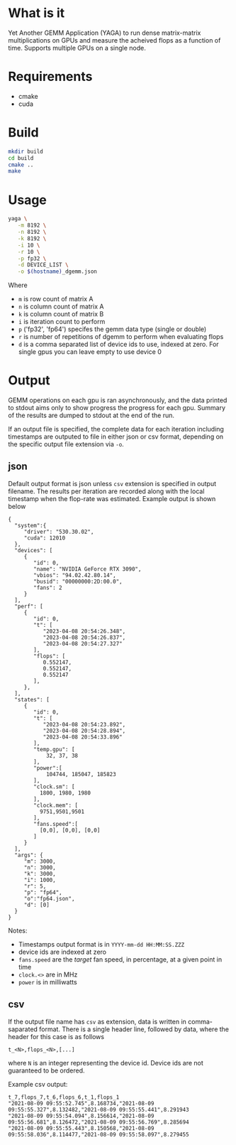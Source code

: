 # What is it

Yet Another GEMM Application (YAGA) to run dense matrix-matrix
multiplications on GPUs and measure the acheived flops as a function
of time. Supports multiple GPUs on a single node.


# Requirements

- cmake
- cuda


# Build

```bash
mkdir build
cd build
cmake ..
make
```


# Usage

```bash
yaga \
   -m 8192 \
   -n 8192 \
   -k 8192 \
   -i 10 \
   -r 10 \
   -p fp32 \
   -d DEVICE_LIST \
   -o $(hostname)_dgemm.json
```

Where
   - `m` is row count of matrix A
   - `n` is column count of matrix A
   - `k` is column count of matrix B
   - `i` is iteration count to perform
   - `p` ('fp32', 'fp64') specifes the gemm data type (single or double)
   - `r` is number of repetitions of dgemm to perform when evaluating
     flops
   - `d` is a comma separated list of device ids to use, indexed at
     zero. For single gpus you can leave empty to use device 0


# Output

GEMM operations on each gpu is ran asynchronously, and the data
printed to stdout aims only to show progress the progress for each
gpu. Summary of the results are dumped to stdout at the end of the
run.

If an output file is specified, the complete data for each iteration
including timestamps are outputed to file in either json or csv
format, depending on the specific output file extension via `-o`.


## json

Default output format is json unless `csv` extension is specified in
output filename. The results per iteration are recorded along with the
local timestamp when the flop-rate was estimated. Example output is
shown below

```text
{
  "system":{
     "driver": "530.30.02",
     "cuda": 12010
  },
  "devices": [
     {
        "id": 0,
        "name": "NVIDIA GeForce RTX 3090",
        "vbios": "94.02.42.80.14",
        "busid": "00000000:2D:00.0",
        "fans": 2
     }
  ],
  "perf": [
     {
        "id": 0,
        "t": [
           "2023-04-08 20:54:26.348",
           "2023-04-08 20:54:26.837",
           "2023-04-08 20:54:27.327"
        ],
        "flops": [
           0.552147,
           0.552147,
           0.552147
        ],
     },
  ],
  "states": [
     {
        "id": 0,
        "t": [
           "2023-04-08 20:54:23.892",
           "2023-04-08 20:54:28.894",
           "2023-04-08 20:54:33.896"
        ],
        "temp.gpu": [
            32, 37, 38
        ],
        "power":[
            104744, 185047, 185823
        ],
        "clock.sm": [
          1800, 1980, 1980
        ],
        "clock.mem": [
          9751,9501,9501
        ],
        "fans.speed":[
          [0,0], [0,0], [0,0]
        ]
     }
  ],
  "args": {
     "m": 3000,
     "n": 3000,
     "k": 3000,
     "i": 1000,
     "r": 5,
     "p": "fp64",
     "o":"fp64.json",
     "d": [0]
  }
}
```

Notes:
  - Timestamps output format is in `YYYY-mm-dd HH:MM:SS.ZZZ`
  - device ids are indexed at zero
  - `fans.speed` are the *target* fan speed, in percentage, at a given
    point in time
  - `clock.<>` are in MHz
  - `power` is in milliwatts


## csv

If the output file name has `csv` as extension, data is written in
comma-saparated format. There is a single header line, followed by
data, where the header for this case is as follows

```text
t_<N>,flops_<N>,[...]
```

where `N` is an integer representing the device id. Device ids are not
guaranteed to be ordered.

Example csv output:

```text
t_7,flops_7,t_6,flops_6,t_1,flops_1
"2021-08-09 09:55:52.745",8.168734,"2021-08-09 09:55:55.327",8.132482,"2021-08-09 09:55:55.441",8.291943
"2021-08-09 09:55:54.094",8.156614,"2021-08-09 09:55:56.681",8.126472,"2021-08-09 09:55:56.769",8.285694
"2021-08-09 09:55:55.443",8.150568,"2021-08-09 09:55:58.036",8.114477,"2021-08-09 09:55:58.097",8.279455
```
